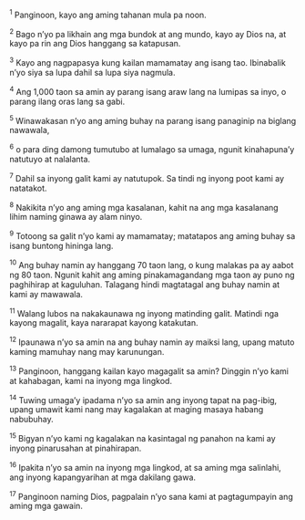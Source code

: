 <sup>1</sup>
Panginoon, kayo ang aming tahanan mula pa noon. 

<sup>2</sup>
Bago nʼyo pa likhain ang mga bundok at ang mundo, kayo ay Dios na, at kayo pa rin ang Dios hanggang sa katapusan. 

<sup>3</sup>
Kayo ang nagpapasya kung kailan mamamatay ang isang tao. Ibinabalik nʼyo siya sa lupa dahil sa lupa siya nagmula. 

<sup>4</sup>
Ang 1,000 taon sa amin ay parang isang araw lang na lumipas sa inyo, o parang ilang oras lang sa gabi. 

<sup>5</sup>
Winawakasan nʼyo ang aming buhay na parang isang panaginip na biglang nawawala, 

<sup>6</sup>
o para ding damong tumutubo at lumalago sa umaga, ngunit kinahapunaʼy natutuyo at nalalanta. 

<sup>7</sup>
Dahil sa inyong galit kami ay natutupok. Sa tindi ng inyong poot kami ay natatakot. 

<sup>8</sup>
Nakikita nʼyo ang aming mga kasalanan, kahit na ang mga kasalanang lihim naming ginawa ay alam ninyo. 

<sup>9</sup>
Totoong sa galit nʼyo kami ay mamamatay; matatapos ang aming buhay sa isang buntong hininga lang. 

<sup>10</sup>
Ang buhay namin ay hanggang 70 taon lang, o kung malakas pa ay aabot ng 80 taon. Ngunit kahit ang aming pinakamagandang mga taon ay puno ng paghihirap at kaguluhan. Talagang hindi magtatagal ang buhay namin at kami ay mawawala. 

<sup>11</sup>
Walang lubos na nakakaunawa ng inyong matinding galit. Matindi nga kayong magalit, kaya nararapat kayong katakutan. 

<sup>12</sup>
Ipaunawa nʼyo sa amin na ang buhay namin ay maiksi lang, upang matuto kaming mamuhay nang may karunungan. 

<sup>13</sup>
Panginoon, hanggang kailan kayo magagalit sa amin? Dinggin nʼyo kami at kahabagan, kami na inyong mga lingkod. 

<sup>14</sup>
Tuwing umagaʼy ipadama nʼyo sa amin ang inyong tapat na pag-ibig, upang umawit kami nang may kagalakan at maging masaya habang nabubuhay. 

<sup>15</sup>
Bigyan nʼyo kami ng kagalakan na kasintagal ng panahon na kami ay inyong pinarusahan at pinahirapan. 

<sup>16</sup>
Ipakita nʼyo sa amin na inyong mga lingkod, at sa aming mga salinlahi, ang inyong kapangyarihan at mga dakilang gawa. 

<sup>17</sup>
Panginoon naming Dios, pagpalain nʼyo sana kami at pagtagumpayin ang aming mga gawain.